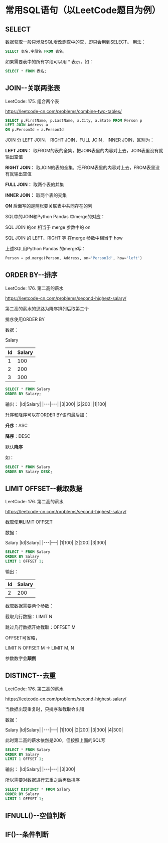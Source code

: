 # 常用SQL语句（以LeetCode题目为例）
## SELECT
数据获取一般只涉及SQL增改删查中的查，即只会用到SELECT。
用法：
```sql
SELECT 表名.字段名 FROM 表名;
```
如果需要表中的所有字段可以用 * 表示，如：
```sql
SELECT * FROM 表名;
```

## JOIN--关联两张表
LeetCode: 175. 组合两个表

https://leetcode-cn.com/problems/combine-two-tables/

```sql
SELECT p.FirstName, p.LastName, a.City, a.State FROM Person p
LEFT JOIN Address a 
ON p.PersonId = a.PersonId
```
JOIN 分 LEFT JOIN， RIGHT JOIN，FULL JOIN， INNER JOIN，区别为：

**LEFT JOIN：** 取FROM的表的全集，把JOIN表里的内容对上去，JOIN表里没有就输出空值

**RIGHT JOIN：** 取JOIN的表的全集，把FROM表里的内容对上去，FROM表里没有就输出空值

**FULL JOIN：** 取两个表的并集

**INNER JOIN：** 取两个表的交集

**ON** 后面写的是两张要关联表中共同存在的列

SQL中的JOIN和Python Pandas 中merge的对应：

SQL JOIN 的on 相当于 merge 参数中的 on

SQL JOIN 的 LEFT、RIGHT 等 在merge 参数中相当于 how

上述SQL用Python Pandas 的merge写：
```python
Person = pd.merge(Person, Address, on='PersonId', how='left')
```

## ORDER BY--排序
LeetCode: 176. 第二高的薪水

https://leetcode-cn.com/problems/second-highest-salary/

第二高的薪水的思路为降序排列后取第二个

排序使用ORDER BY

数据：

Salary

|Id|Salary|
|---|---|
|1|100|
|2|200|
|3|300|

```sql
SELECT * FROM Salary
ORDER BY Salary;
```
输出：
|Id|Salary|
|---|---|
|3|300|
|2|200|
|1|100|

升序和降序可以在ORDER BY语句最后加：

**升序**：ASC

**降序**：DESC

默认**降序**

如：
```sql
SELECT * FROM Salary
ORDER BY Salary DESC;
```

## LIMIT OFFSET--截取数据
LeetCode: 176. 第二高的薪水

https://leetcode-cn.com/problems/second-highest-salary/

截取使用LIMIT OFFSET

数据：

Salary
|Id|Salary|
|---|---|
|1|100|
|2|200|
|3|300|

```sql
SELECT * FROM Salary
ORDER BY Salary
LIMIT 1 OFFSET 1;
```
输出：

|Id|Salary|
|---|---|
|2|200|

截取数据需要两个参数：

截取几行数据：LIMIT N

跳过几行数据开始截取：OFFSET M

OFFSET可省略，

LIMIT N OFFSET M → LIMIT M, N

参数数字会**颠倒**

## DISTINCT--去重
LeetCode: 176. 第二高的薪水

https://leetcode-cn.com/problems/second-highest-salary/

当数据出现重复时，只排序和截取会出错

数据：

Salary
|Id|Salary|
|---|---|
|1|100|
|2|200|
|3|300|
|4|300|

此时第二高的薪水依然是200，但按照上面的SQL写
```sql
SELECT * FROM Salary
ORDER BY Salary
LIMIT 1 OFFSET 1;
```
输出：
|Id|Salary|
|---|---|
|3|300|

所以需要对数据进行去重之后再做排序

```sql
SELECT DISTINCT * FROM Salary
ORDER BY Salary
LIMIT 1 OFFSET 1;
```

## IFNULL()--空值判断

## IF()--条件判断



